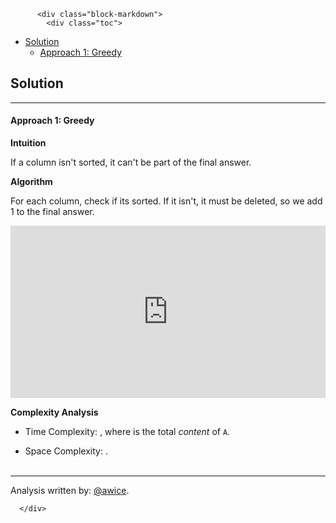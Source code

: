 <div class="article-body">
        
          <div class="block-markdown">
            <div class="toc">
<ul>
<li><a href="#solution">Solution</a><ul>
<li><a href="#approach-1-greedy">Approach 1: Greedy</a></li>
</ul>
</li>
</ul>
</div>
<h2 id="solution">Solution</h2>
<hr>
<h4 id="approach-1-greedy">Approach 1: Greedy</h4>
<p><strong>Intuition</strong></p>
<p>If a column isn't sorted, it can't be part of the final answer.</p>
<p><strong>Algorithm</strong></p>
<p>For each column, check if its sorted.  If it isn't, it must be deleted, so we add 1 to the final answer.</p>
<iframe src="https://leetcode.com/playground/FdPeGK2P/shared" frameborder="0" width="100%" height="276" name="FdPeGK2P"></iframe>

<p><strong>Complexity Analysis</strong></p>
<ul>
<li>
<p>Time Complexity:  <script type="math/tex; mode=display">O(\mathcal{A})</script>, where <script type="math/tex; mode=display">\mathcal{A}</script> is the total <em>content</em> of <code>A</code>.</p>
</li>
<li>
<p>Space Complexity:  <script type="math/tex; mode=display">O(1)</script>.
<br>
<br></p>
</li>
</ul>
<hr>
<p>Analysis written by: <a href="https://leetcode.com/awice">@awice</a>.</p>
          </div>
        
      </div>